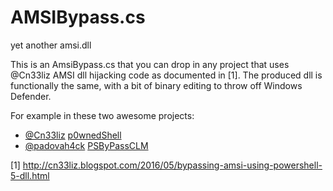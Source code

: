 # AMSIBypass.cs
yet another amsi.dll

This is an AmsiBypass.cs that you can drop in any project that uses @Cn33liz AMSI dll hijacking code as documented in [1].
The produced dll is functionally the same, with a bit of binary editing to throw off Windows Defender.

For example in these two awesome projects: 
- [@Cn33liz](https://github.com/Cn33liz) [p0wnedShell](https://github.com/Cn33liz/p0wnedShell)
- [@padovah4ck](https://github.com/padovah4ck) [PSByPassCLM](https://github.com/padovah4ck/PSByPassCLM)

[1] http://cn33liz.blogspot.com/2016/05/bypassing-amsi-using-powershell-5-dll.html

